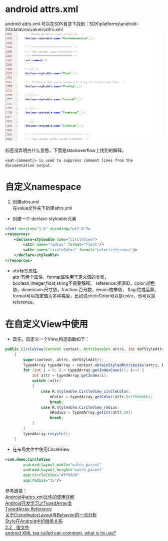 # android attrs.xml  
android attrs.xml 可以在SDK目录下找到：SDK\platforms\android-23\data\res\values\attrs.xml  
![attrs.xml 截图](android_attrs.png)  

标签<eat-comment>没弄明白什么意思。下面是stackoverflow上找到的解释。
```
<eat-comment/> is used to suppress comment lines from the documentation output.  
```

# 自定义namespace
1. 创建attrs.xml  
在value文件夹下新建attrs.xml
- 创建一个 declare-styleable元素  
```xml
<?xml version="1.0" encoding="utf-8"?>
<resources>
    <declare-styleable name="CircleView">
        <attr name="radius" format="float"/>
        <attr name="circleColor" format="color|reference"/>
    </declare-styleable>
</resources>
```
- attr标签属性  
attr 有两个属性，format属性用于定义值的类型，boolean,integer,float,string不需要解释。
reference:资源ID，color:颜色值，dimension:尺寸值，fraction:百分数，enum:枚举值，
flag:位或运算。  
format可以指定值为多种类型，比如说circleColor可以是color，也可以是reference。


# 在自定义View中使用
- 首先，自定义一个View,构造函数如下：  
```java
public CircleView(Context context, AttributeSet attrs, int defStyleAttr)
    {
        super(context, attrs, defStyleAttr);
        TypedArray typedArray = context.obtainStyledAttributes(attrs, R.styleable.CircleView);
        for (int i = 0; i < typedArray.getIndexCount(); i++) {
            int attr = typedArray.getIndex(i);
            switch (attr)
            {
                case R.styleable.CircleView_circleColor:
                    mColor = typedArray.getColor(attr,0xffbbbbbb);
                    break;
                case R.styleable.CircleView_radius:
                    mRadius = typedArray.getInt(attr,10);
                    break;
            }
        }
        typedArray.recycle();
    }
```
- 在布局文件中使用CircleView
```xml
<com.demo.CircleView
        android:layout_width="match_parent"
        android:layout_height="match_parent"
        app:circleColor="#ff0000"
        app:radius="15"/>
```


参考链接：  
[ Android中attrs.xml文件的使用详解](http://blog.csdn.net/jiangwei0910410003/article/details/17006087)  
[Android开发学习之TypedArray类](http://blog.csdn.net/richerg85/article/details/11749421)  
[TypedArray Reference](http://developer.android.com/reference/android/content/res/TypedArray.html)  
[关于CoordinatorLayout与Behavior的一点分析](http://www.jianshu.com/p/a506ee4afecb)  
[Style在Android中的继承关系](http://www.tuicool.com/articles/bq2eUvV)  
[2.2　值文件](http://book.2cto.com/201301/14161.html)  
[android XML tag called eat-comment, what is its use?](http://stackoverflow.com/questions/21837986/android-xml-tag-called-eat-comment-what-is-its-use/21893035#21893035)  
